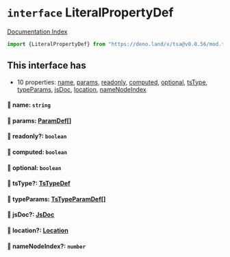 # `interface` LiteralPropertyDef

[Documentation Index](../README.md)

```ts
import {LiteralPropertyDef} from "https://deno.land/x/tsa@v0.0.56/mod.ts"
```

## This interface has

- 10 properties:
[name](#-name-string),
[params](#-params-paramdef),
[readonly](#-readonly-boolean),
[computed](#-computed-boolean),
[optional](#-optional-boolean),
[tsType](#-tstype-tstypedef),
[typeParams](#-typeparams-tstypeparamdef),
[jsDoc](#-jsdoc-jsdoc),
[location](#-location-location),
[nameNodeIndex](#-namenodeindex-number)


#### 📄 name: `string`



#### 📄 params: [ParamDef](../type.ParamDef/README.md)\[]



#### 📄 readonly?: `boolean`



#### 📄 computed: `boolean`



#### 📄 optional: `boolean`



#### 📄 tsType?: [TsTypeDef](../type.TsTypeDef/README.md)



#### 📄 typeParams: [TsTypeParamDef](../interface.TsTypeParamDef/README.md)\[]



#### 📄 jsDoc?: [JsDoc](../interface.JsDoc/README.md)



#### 📄 location?: [Location](../interface.Location/README.md)



#### 📄 nameNodeIndex?: `number`



